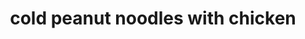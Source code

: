 ---
servings: 8 servings
notes:
directions: |-
  Peanut sauce:
  * In a food processor; combine the dressing; peanut butter; soy sauce; vinegar; red pepper sauce; and sugar and process until smooth

  Main dish:
  * In a large bowl; add the pasta; chicken; peas; red pepper; green onion and carrot
  * Add the peanut sauce and toss until evenly coated
  * Chill covered for 1 hour before serving
ingredients: |-
  * 2 cups chopped; cooked chicken
  * 1 package (16 ounces) fusilli or rotini pasta
  * 1½ cups sugar snap peas or chinese pea pods; stems removed; sliced into 1-inch pieces
  * 1 red pepper stem removed; seeded; diced
  * 2 medium carrots peeled; shredded
  * 4 green onions white and green parts; chopped
  * ¾ cup peanut sauce (recipe follows)

  Peanut sauce:
  * 1½ cups hidden valley® original ranch® organic dressing
  * ⅔ cup crunchy peanut butter
  * ½ teaspoon sugar
  * 1 tablespoon red pepper sauce
  * 1 tablespoon rice wine vinegar
  * 1½ tablespoons low-sodium soy sauce
  * red pepper flakes
rating: 4
ease: intermediate
category: main course
href: 'https://www.hiddenvalley.com/recipe/cold-peanut-noodles-with-chicken/'
totalTime: 45 mins
cookTime:
prepTime: 45 mins
title: cold peanut noodles with chicken
path: /cold-peanut-noodles-with-chicken
---